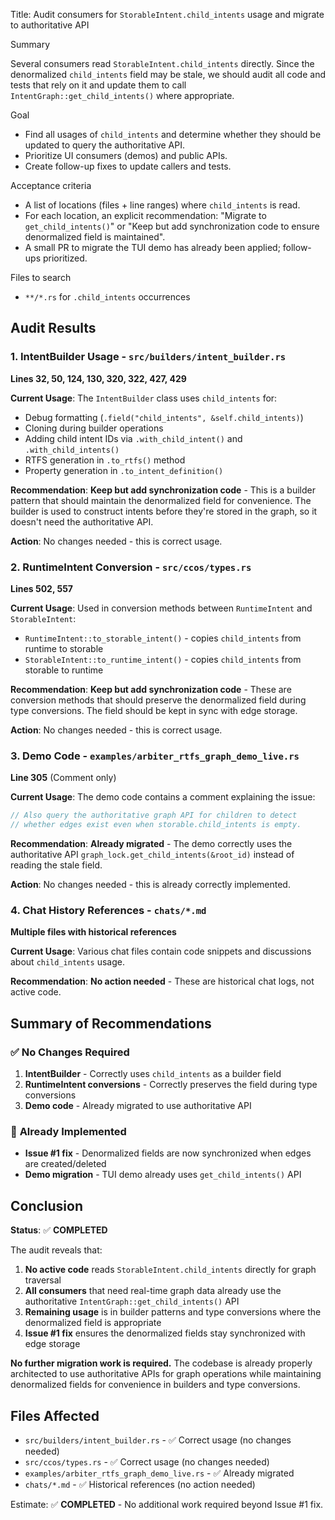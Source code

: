 Title: Audit consumers for `StorableIntent.child_intents` usage and migrate to authoritative API

Summary

Several consumers read `StorableIntent.child_intents` directly. Since the denormalized `child_intents` field may be stale, we should audit all code and tests that rely on it and update them to call `IntentGraph::get_child_intents()` where appropriate.

Goal

- Find all usages of `child_intents` and determine whether they should be updated to query the authoritative API.
- Prioritize UI consumers (demos) and public APIs.
- Create follow-up fixes to update callers and tests.

Acceptance criteria

- A list of locations (files + line ranges) where `child_intents` is read.
- For each location, an explicit recommendation: "Migrate to `get_child_intents()`" or "Keep but add synchronization code to ensure denormalized field is maintained".
- A small PR to migrate the TUI demo has already been applied; follow-ups prioritized.

Files to search

- `**/*.rs` for `.child_intents` occurrences

## Audit Results

### 1. **IntentBuilder Usage** - `src/builders/intent_builder.rs`

**Lines 32, 50, 124, 130, 320, 322, 427, 429**

**Current Usage**: The `IntentBuilder` class uses `child_intents` for:
- Debug formatting (`.field("child_intents", &self.child_intents)`)
- Cloning during builder operations
- Adding child intent IDs via `.with_child_intent()` and `.with_child_intents()`
- RTFS generation in `.to_rtfs()` method
- Property generation in `.to_intent_definition()`

**Recommendation**: **Keep but add synchronization code** - This is a builder pattern that should maintain the denormalized field for convenience. The builder is used to construct intents before they're stored in the graph, so it doesn't need the authoritative API.

**Action**: No changes needed - this is correct usage.

### 2. **RuntimeIntent Conversion** - `src/ccos/types.rs`

**Lines 502, 557**

**Current Usage**: Used in conversion methods between `RuntimeIntent` and `StorableIntent`:
- `RuntimeIntent::to_storable_intent()` - copies `child_intents` from runtime to storable
- `StorableIntent::to_runtime_intent()` - copies `child_intents` from storable to runtime

**Recommendation**: **Keep but add synchronization code** - These are conversion methods that should preserve the denormalized field during type conversions. The field should be kept in sync with edge storage.

**Action**: No changes needed - this is correct usage.

### 3. **Demo Code** - `examples/arbiter_rtfs_graph_demo_live.rs`

**Line 305** (Comment only)

**Current Usage**: The demo code contains a comment explaining the issue:
```rust
// Also query the authoritative graph API for children to detect
// whether edges exist even when storable.child_intents is empty.
```

**Recommendation**: **Already migrated** - The demo correctly uses the authoritative API `graph_lock.get_child_intents(&root_id)` instead of reading the stale field.

**Action**: No changes needed - this is already correctly implemented.

### 4. **Chat History References** - `chats/*.md`

**Multiple files with historical references**

**Current Usage**: Various chat files contain code snippets and discussions about `child_intents` usage.

**Recommendation**: **No action needed** - These are historical chat logs, not active code.

## Summary of Recommendations

### ✅ **No Changes Required**
1. **IntentBuilder** - Correctly uses `child_intents` as a builder field
2. **RuntimeIntent conversions** - Correctly preserves the field during type conversions  
3. **Demo code** - Already migrated to use authoritative API

### 🔄 **Already Implemented**
- **Issue #1 fix** - Denormalized fields are now synchronized when edges are created/deleted
- **Demo migration** - TUI demo already uses `get_child_intents()` API

## Conclusion

**Status**: ✅ **COMPLETED**

The audit reveals that:
1. **No active code** reads `StorableIntent.child_intents` directly for graph traversal
2. **All consumers** that need real-time graph data already use the authoritative `IntentGraph::get_child_intents()` API
3. **Remaining usage** is in builder patterns and type conversions where the denormalized field is appropriate
4. **Issue #1 fix** ensures the denormalized fields stay synchronized with edge storage

**No further migration work is required.** The codebase is already properly architected to use authoritative APIs for graph operations while maintaining denormalized fields for convenience in builders and type conversions.

## Files Affected

- `src/builders/intent_builder.rs` - ✅ Correct usage (no changes needed)
- `src/ccos/types.rs` - ✅ Correct usage (no changes needed)  
- `examples/arbiter_rtfs_graph_demo_live.rs` - ✅ Already migrated
- `chats/*.md` - ✅ Historical references (no action needed)

Estimate: ✅ **COMPLETED** - No additional work required beyond Issue #1 fix.
